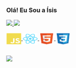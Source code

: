 ### Olá! Eu Sou a Ísis

<div>
  <a href="https://github.com/Isispedroni">
  <img height="175em" src="https://github-readme-stats.vercel.app/api?username=Isispedroni&show_icons=true&theme=omni&include_all_commits=true&count_private=true"/>
<img height="175em" src="https://github-readme-stats.vercel.app/api/top-langs/?username=Isispedroni&layout=compact&langs_count=7&theme=omni"/>
 </div>

<div style="display: inline_block"><br>
  <img align="center" alt="isis-Js" height="30" width="40" src="https://raw.githubusercontent.com/devicons/devicon/master/icons/javascript/javascript-plain.svg">
    <img align="center" alt="isis-React" height="30" width="40" src="https://raw.githubusercontent.com/devicons/devicon/master/icons/react/react-original.svg">
  <img align="center" alt="isis-HTML" height="30" width="40" src="https://raw.githubusercontent.com/devicons/devicon/master/icons/html5/html5-original.svg">
  <img align="center" alt="isis-CSS" height="30" width="40" src="https://raw.githubusercontent.com/devicons/devicon/master/icons/css3/css3-original.svg">
</div>

   ##
  
<div> 
  <a href="https://www.linkedin.com/in/%C3%ADsis-pedroni/" target="_blank"><img src="https://img.shields.io/badge/LinkedIn-0077B5?style=for-the-badge&logo=linkedin&logoColor=white" target="_blank"></a> 
 
</div>

  
  

 

